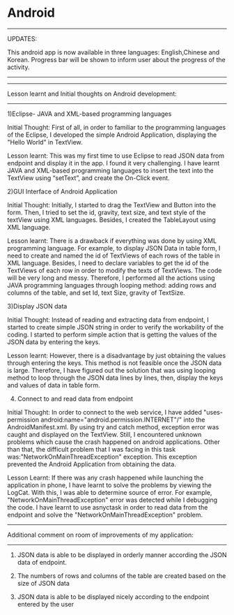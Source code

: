 Android
===========

**************************************************************
UPDATES:

This android app is now available in three languages: English,Chinese and Korean. Progress bar will be shown to inform user about the progress of the activity.
**************************************************************

**************************************************************
Lesson learnt and Initial thoughts on Android development:
**************************************************************
1)Eclipse- JAVA and XML-based programming languages

Initial Thought: 
First of all, in order to familiar to the programming languages of the Eclipse, I developed the simple Android Application, displaying the "Hello World" in TextView. 

Lesson learnt: 
This was my first time to use Eclipse to read JSON data from endpoint and display it in the app. I found it very challenging. I have learnt JAVA and XML-based programming languages to insert the text into the TextView using “setText”, and create the On-Click event.  

2)GUI Interface of Android Application

Initial Thought: 
Initially, I started to drag the TextView and Button into the form. Then, I tried to set the id, gravity, text size, and text style of the textView using XML languages. Besides, I created the TableLayout using XML language. 

Lesson learnt: 
There is a drawback if everything was done by using XML programming language. For example, to display JSON Data in table form, I need to create and named the id of TextViews of each rows of the table in XML language. Besides, I need to declare variables to get the id of the TextViews of each row in order to modify the texts of TextViews. The code will be very long and messy. Therefore, I performed all the actions using JAVA programming languages through looping method: adding rows and columns of the table, and set Id, text Size, gravity of TextSize. 

3)Display JSON data

Initial Thought: 
Instead of reading and extracting data from endpoint, I started to create simple JSON string in order to verify the workability of the coding. I started to perform simple action that is getting the values of the JSON data by entering the keys.

Lesson learnt:
However, there is a disadvantage by just obtaining the values through entering the keys. This method is not feasible once the JSON data is large. Therefore, I have figured out the solution that was using looping method to loop through the JSON data lines by lines, then, display the keys and values of data in table form.  

4) Connect to and read data from endpoint

Initial Thought:
In order to connect to the web service, I have added  "uses-permission android:name="android.permission.INTERNET"/" into the AndroidManifest.xml. By using try and catch method, exception error was caught and displayed on the TextView. Still, I encountered unknown problems which cause the crash happened on android applications. Other than that, the difficult problem that I was facing in this task was:"NetworkOnMainThreadException" exception. This exception prevented the Android Application from obtaining the data. 

Lesson Learnt:
If there was any crash happened while launching the application in phone, I have learnt to solve the problems by viewing the LogCat. With this, I was able to determine source of error. For example, "NetworkOnMainThreadException" error was detected while I debugging the code. I have learnt to use asnyctask in order to read data from the endpoint and solve the "NetworkOnMainThreadException" problem. 

************************************************************
Additional comment on room of improvements of my application:
************************************************************
1) JSON data is able to be displayed in orderly manner according the JSON data of endpoint. 

2) The numbers of rows and columns of the table are created based on the size of JSON data

3) JSON data is able to be displayed nicely according to the endpoint entered by the user
